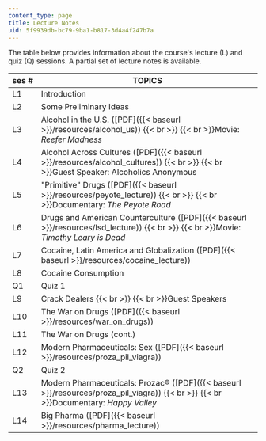 ```yaml
---
content_type: page
title: Lecture Notes
uid: 5f9939db-bc79-9ba1-b817-3d4a4f247b7a
---
```


The table below provides information about the course's lecture (L) and quiz (Q) sessions. A partial set of lecture notes is available.

| ses # | TOPICS |
| --- | --- |
| L1 | Introduction |
| L2 | Some Preliminary Ideas |
| L3 | Alcohol in the U.S. ([PDF]({{< baseurl >}}/resources/alcohol_us))  {{< br >}}  {{< br >}}Movie: _Reefer Madness_ |
| L4 | Alcohol Across Cultures ([PDF]({{< baseurl >}}/resources/alcohol_cultures))  {{< br >}}  {{< br >}}Guest Speaker: Alcoholics Anonymous |
| L5 | "Primitive" Drugs ([PDF]({{< baseurl >}}/resources/peyote_lecture))  {{< br >}}  {{< br >}}Documentary: _The Peyote Road_ |
| L6 | Drugs and American Counterculture ([PDF]({{< baseurl >}}/resources/lsd_lecture))  {{< br >}}  {{< br >}}Movie: _Timothy Leary is Dead_ |
| L7 | Cocaine, Latin America and Globalization ([PDF]({{< baseurl >}}/resources/cocaine_lecture)) |
| L8 | Cocaine Consumption |
| Q1 | Quiz 1 |
| L9 | Crack Dealers  {{< br >}}  {{< br >}}Guest Speakers |
| L10 | The War on Drugs ([PDF]({{< baseurl >}}/resources/war_on_drugs)) |
| L11 | The War on Drugs (cont.) |
| L12 | Modern Pharmaceuticals: Sex ([PDF]({{< baseurl >}}/resources/proza_pil_viagra)) |
| Q2 | Quiz 2 |
| L13 | Modern Pharmaceuticals: Prozac® ([PDF]({{< baseurl >}}/resources/proza_pil_viagra))  {{< br >}}  {{< br >}}Documentary: _Happy Valley_ |
| L14 | Big Pharma ([PDF]({{< baseurl >}}/resources/pharma_lecture))